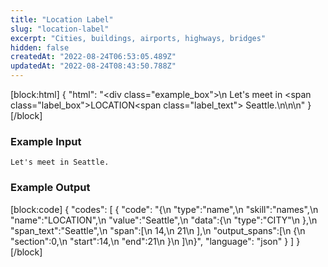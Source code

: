 ```yaml
---
title: "Location Label"
slug: "location-label"
excerpt: "Cities, buildings, airports, highways, bridges"
hidden: false
createdAt: "2022-08-24T06:53:05.489Z"
updatedAt: "2022-08-24T08:43:50.788Z"
---
```

[block:html]
{
  "html": "<div class=\"example_box\">\n  Let's meet in <span class=\"label_box\">LOCATION</span><span class=\"label_text\"> Seattle.</span>\n</div>\n\n<style>\n  .label_box { \n    box-sizing: border-box;\n    border-width: 0px;\n    border-style: solid;\n    border-bottom-left-radius: 0.25rem;\n    border-top-left-radius: 0.25rem;\n    border-top-right-radius: 0.25rem;\n    background-color: rgb(241, 59, 233);\n    color: white;\n    padding: 2px;\n    position: relative;\n    outline-style: none;\">\n  }\n  .label_text {\n    box-sizing: border-box;\n    border-width: 0px 0px 2px;\n    border-style: solid;\n    border-color: rgb(241, 59, 233);\n\t}\n  .example_box {\n    max-width: 40rem;\n    margin: 0 auto;\n    background-color: rgb(243, 245, 249);\n    padding: 18px;\n    line-height: 28px;\n  }\n  .tooltip {\n    color:white;\n    background-color: black;\n    width: 120px;\n    position: absolute;\n        top: 26px;\n        left: 15px;\n  }\n</style>"
}
[/block]
### Example Input

```
Let's meet in Seattle.
```

### Example Output
[block:code]
{
  "codes": [
    {
      "code": "{\n   \"type\":\"name\",\n   \"skill\":\"names\",\n   \"name\":\"LOCATION\",\n   \"value\":\"Seattle\",\n   \"data\":{\n      \"type\":\"CITY\"\n   },\n   \"span_text\":\"Seattle\",\n   \"span\":[\n      14,\n      21\n   ],\n   \"output_spans\":[\n      {\n         \"section\":0,\n         \"start\":14,\n         \"end\":21\n      }\n   ]\n}",
      "language": "json"
    }
  ]
}
[/block]
